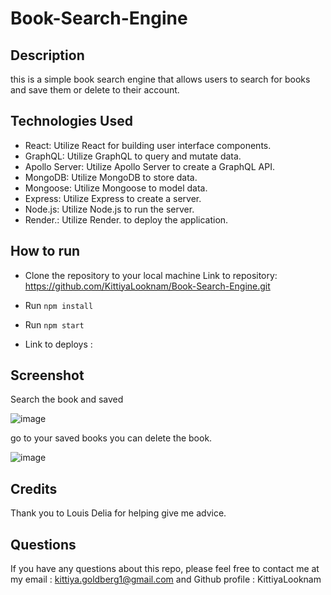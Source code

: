 # Book-Search-Engine

## Description
this is a simple book search engine that allows users to search for books and save them or delete to their account.

## Technologies Used
- React: Utilize React for building user interface components.
- GraphQL: Utilize GraphQL to query and mutate data.
- Apollo Server: Utilize Apollo Server to create a GraphQL API.
- MongoDB: Utilize MongoDB to store data.
- Mongoose: Utilize Mongoose to model data.
- Express: Utilize Express to create a server.
- Node.js: Utilize Node.js to run the server.
- Render.: Utilize Render. to deploy the application.

## How to run
- Clone the repository to your local machine  Link to repository: https://github.com/KittiyaLooknam/Book-Search-Engine.git

- Run `npm install`

- Run `npm start`

- Link to deploys : 

## Screenshot
Search the book and saved 

![image](https://github.com/KittiyaLooknam/Book-Search-Engine/assets/149645563/d1f378bb-df24-4397-a59c-fc72d317e933)


go to your saved books you can delete the book. 

![image](https://github.com/KittiyaLooknam/Book-Search-Engine/assets/149645563/8e92b99e-8aba-4492-8b40-c6074a8dbd1a)


## Credits 
Thank you to Louis Delia for helping give me advice.


## Questions 
If you have any questions about this repo, please feel free to contact me at my email : kittiya.goldberg1@gmail.com and Github profile : KittiyaLooknam

